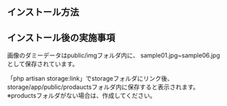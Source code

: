 ## インストール方法

## インストール後の実施事項
画像のダミーデータはpublic/imgフォルダ内に、
sample01.jpg~sample06.jpgとして保存されています。

「php artisan storage:link」でstorageフォルダにリンク後、
storage/app/public/prodauctsフォルダ内に保存すると表示されます。
※productsフォルダがない場合は、作成してください。